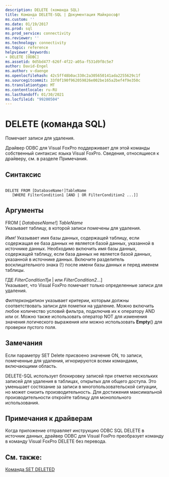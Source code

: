 ```yaml
---
description: DELETE (команда SQL)
title: Команда DELETE-SQL | Документация Майкрософт
ms.custom: ''
ms.date: 01/19/2017
ms.prod: sql
ms.prod_service: connectivity
ms.reviewer: ''
ms.technology: connectivity
ms.topic: reference
helpviewer_keywords:
- DELETE [ODBC]
ms.assetid: 0d5bd477-626f-4f22-a05a-f531d9f8c5e7
author: David-Engel
ms.author: v-daenge
ms.openlocfilehash: 42c5ff48b0ac330c2a305650141ada2255629c1f
ms.sourcegitcommit: 33f0f190f962059826e002be165a2bef4f9e350c
ms.translationtype: MT
ms.contentlocale: ru-RU
ms.lasthandoff: 01/30/2021
ms.locfileid: "99200504"
---
```

# <a name="delete---sql-command"></a>DELETE (команда SQL)
Помечает записи для удаления.  
  
 Драйвер ODBC для Visual FoxPro поддерживает для этой команды собственный синтаксис языка Visual FoxPro. Сведения, относящиеся к драйверу, см. в разделе Примечания.  
  
## <a name="syntax"></a>Синтаксис  
  
```  
  
DELETE FROM [DatabaseName!]TableName  
   [WHERE FilterCondition1 [AND | OR FilterCondition2 ...]]  
```  
  
## <a name="arguments"></a>Аргументы  
 FROM [ *DatabaseName!*] *TableName*  
 Указывает таблицу, в которой записи помечены для удаления.  
  
 *Имя!* Указывает имя базы данных, содержащей таблицу, если содержащая ее база данных не является базой данных, указанной в источнике данных. Необходимо включить имя базы данных, содержащей таблицу, если база данных не является базой данных, указанной в источнике данных. Включите разделитель восклицательного знака (!) после имени базы данных и перед именем таблицы.  
  
 ГДЕ *FilterCondition1*[и &#124; или *FilterCondition2*...]  
 Указывает, что Visual FoxPro помечает только определенные записи для удаления.  
  
 *Филтеркондитион* указывает критерии, которым должны соответствовать записи для пометки на удаление. Можно включить любое количество условий фильтра, подключив их к оператору AND или or. Можно также использовать оператор NOT для изменения значения логического выражения или можно использовать **Empty**() для проверки пустого поля.  
  
## <a name="remarks"></a>Замечания  
 Если параметру SET Delete присвоено значение ON, то записи, помеченные для удаления, игнорируются всеми командами, включающими область.  
  
 DELETE-SQL использует блокировку записей при отметке нескольких записей для удаления в таблицах, открытых для общего доступа. Это уменьшает состязание за записи в многопользовательской ситуации, но может снизить производительность. Для достижения максимальной производительности откройте таблицу для монопольного использования.  
  
## <a name="driver-remarks"></a>Примечания к драйверам  
 Когда приложение отправляет инструкцию ODBC SQL DELETE в источник данных, драйвер ODBC для Visual FoxPro преобразует команду в команду Visual FoxPro DELETE без перевода.  
  
## <a name="see-also"></a>См. также:  
 [Команда SET DELETED](../../odbc/microsoft/set-deleted-command.md)
